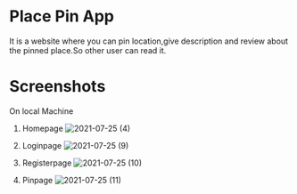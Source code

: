 # Place Pin App
It is a website where you can pin location,give description and review about the pinned place.So other user can read it.
# Screenshots
On local Machine

1. Homepage
![2021-07-25 (4)](https://user-images.githubusercontent.com/68457095/126900634-dc05dd36-21ce-40de-9b00-222397b60f0f.png)

2. Loginpage
![2021-07-25 (9)](https://user-images.githubusercontent.com/68457095/126901130-ef79230b-d088-4b56-87ed-ec5a9ea95a37.png)

3. Registerpage
![2021-07-25 (10)](https://user-images.githubusercontent.com/68457095/126901193-e9bced70-ba63-498a-acb4-24eae5971328.png)

4. Pinpage
![2021-07-25 (11)](https://user-images.githubusercontent.com/68457095/126901257-784bd24b-4f75-4679-a202-8e8385e95693.png)
